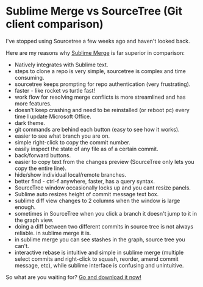 # Sublime Merge vs SourceTree (Git client comparison)

I've stopped using Sourcetree a few weeks ago and haven't looked back.

Here are my reasons why [Sublime Merge](https://www.sublimemerge.com) is far superior in comparison:

- Natively integrates with Sublime text.
- steps to clone a repo is very simple, sourcetree is complex and time consuming.
- sourcetree keeps prompting for repo authentication (very frustrating).
- faster - like rocket vs turtle fast!
- work flow for resolving merge conflicts is more streamlined and has more features.
- doesn't keep crashing and need to be reinstalled (or reboot pc) every time I update Microsoft Office.
- dark theme.
- git commands are behind each button (easy to see how it works).
- easier to see what branch you are on.
- simple right-click to copy the commit number.
- easily inspect the state of any file as of a certain commit.
- back/forward buttons.
- easier to copy text from the changes preview (SourceTree only lets you copy the entire line).
- hide/show individual local/remote branches.
- better find - ctrl-f anywhere, faster, has a query syntax.
- SourceTree window occasionally locks up and you cant resize panels.
- Sublime auto resizes height of commit message text box.
- sublime diff view changes to 2 columns when the window is large enough.
- sometimes in SourceTree when you click a branch it doesn't jump to it in the graph view.
- doing a diff between two different commits in source tree is not always reliable. in sublime merge it is.
- in sublime merge you can see stashes in the graph, source tree you can't.
- interactive rebase is intuitive and simple in sublime merge (multiple select commits and right-click to squash, reorder, amend commit message, etc), while sublime interface is confusing and unintuitive.

So what are you waiting for? [Go and download it now!](https://www.sublimemerge.com)
